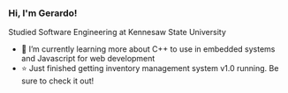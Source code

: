 ### Hi, I'm Gerardo!

Studied Software Engineering at Kennesaw State University

- 🌱 I’m currently learning more about C++ to use in embedded systems and Javascript for web development
- ⭐ Just finished getting inventory management system v1.0 running. Be sure to check it out!
